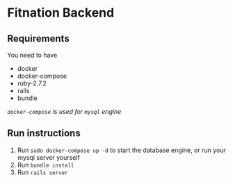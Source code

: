 # Fitnation Backend

## Requirements

You need to have 
- docker
- docker-compose
- ruby-2.7.2
- rails
- bundle

*`docker-compose` is used for `mysql` engine*
## Run instructions

1. Run `sudo docker-compose up -d` to start the database engine, or run your mysql server yourself
2. Run `bundle install`
3. Run `rails server`

